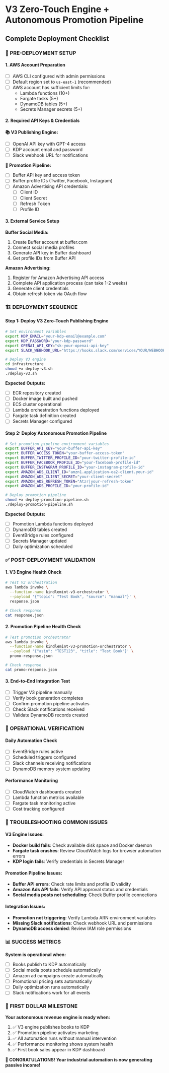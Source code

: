 # V3 Zero-Touch Engine + Autonomous Promotion Pipeline
## Complete Deployment Checklist

### 🚀 PRE-DEPLOYMENT SETUP

#### 1. AWS Account Preparation
- [ ] AWS CLI configured with admin permissions
- [ ] Default region set to `us-east-1` (recommended)
- [ ] AWS account has sufficient limits for:
  - Lambda functions (10+)
  - Fargate tasks (5+)
  - DynamoDB tables (5+)
  - Secrets Manager secrets (5+)

#### 2. Required API Keys & Credentials

**📚 V3 Publishing Engine:**
- [ ] OpenAI API key with GPT-4 access
- [ ] KDP account email and password
- [ ] Slack webhook URL for notifications

**📱 Promotion Pipeline:**
- [ ] Buffer API key and access token
- [ ] Buffer profile IDs (Twitter, Facebook, Instagram)
- [ ] Amazon Advertising API credentials:
  - [ ] Client ID
  - [ ] Client Secret  
  - [ ] Refresh Token
  - [ ] Profile ID

#### 3. External Service Setup

**Buffer Social Media:**
1. Create Buffer account at buffer.com
2. Connect social media profiles
3. Generate API key in Buffer dashboard
4. Get profile IDs from Buffer API

**Amazon Advertising:**
1. Register for Amazon Advertising API access
2. Complete API application process (can take 1-2 weeks)
3. Generate client credentials
4. Obtain refresh token via OAuth flow

### 🏗️ DEPLOYMENT SEQUENCE

#### Step 1: Deploy V3 Zero-Touch Publishing Engine
```bash
# Set environment variables
export KDP_EMAIL="your-kdp-email@example.com"
export KDP_PASSWORD="your-kdp-password"
export OPENAI_API_KEY="sk-your-openai-api-key"
export SLACK_WEBHOOK_URL="https://hooks.slack.com/services/YOUR/WEBHOOK"

# Deploy V3 engine
cd infrastructure
chmod +x deploy-v3.sh
./deploy-v3.sh
```

**Expected Outputs:**
- [ ] ECR repository created
- [ ] Docker image built and pushed
- [ ] ECS cluster operational
- [ ] Lambda orchestration functions deployed
- [ ] Fargate task definition created
- [ ] Secrets Manager configured

#### Step 2: Deploy Autonomous Promotion Pipeline
```bash
# Set promotion pipeline environment variables
export BUFFER_API_KEY="your-buffer-api-key"
export BUFFER_ACCESS_TOKEN="your-buffer-access-token"
export BUFFER_TWITTER_PROFILE_ID="your-twitter-profile-id"
export BUFFER_FACEBOOK_PROFILE_ID="your-facebook-profile-id"
export BUFFER_INSTAGRAM_PROFILE_ID="your-instagram-profile-id"
export AMAZON_ADS_CLIENT_ID="amzn1.application-oa2-client.your-id"
export AMAZON_ADS_CLIENT_SECRET="your-client-secret"
export AMAZON_ADS_REFRESH_TOKEN="Atzr|your-refresh-token"
export AMAZON_ADS_PROFILE_ID="your-profile-id"

# Deploy promotion pipeline
chmod +x deploy-promotion-pipeline.sh
./deploy-promotion-pipeline.sh
```

**Expected Outputs:**
- [ ] Promotion Lambda functions deployed
- [ ] DynamoDB tables created
- [ ] EventBridge rules configured
- [ ] Secrets Manager updated
- [ ] Daily optimization scheduled

### ✅ POST-DEPLOYMENT VALIDATION

#### 1. V3 Engine Health Check
```bash
# Test V3 orchestration
aws lambda invoke \
  --function-name kindlemint-v3-orchestrator \
  --payload '{"topic": "Test Book", "source": "manual"}' \
  response.json

# Check response
cat response.json
```

#### 2. Promotion Pipeline Health Check
```bash
# Test promotion orchestrator
aws lambda invoke \
  --function-name kindlemint-v3-promotion-orchestrator \
  --payload '{"asin": "TEST123", "title": "Test Book"}' \
  promo-response.json

# Check response
cat promo-response.json
```

#### 3. End-to-End Integration Test
- [ ] Trigger V3 pipeline manually
- [ ] Verify book generation completes
- [ ] Confirm promotion pipeline activates
- [ ] Check Slack notifications received
- [ ] Validate DynamoDB records created

### 🔧 OPERATIONAL VERIFICATION

#### Daily Automation Check
- [ ] EventBridge rules active
- [ ] Scheduled triggers configured
- [ ] Slack channels receiving notifications
- [ ] DynamoDB memory system updating

#### Performance Monitoring
- [ ] CloudWatch dashboards created
- [ ] Lambda function metrics available
- [ ] Fargate task monitoring active
- [ ] Cost tracking configured

### 🚨 TROUBLESHOOTING COMMON ISSUES

#### V3 Engine Issues:
- **Docker build fails**: Check available disk space and Docker daemon
- **Fargate task crashes**: Review CloudWatch logs for browser automation errors  
- **KDP login fails**: Verify credentials in Secrets Manager

#### Promotion Pipeline Issues:
- **Buffer API errors**: Check rate limits and profile ID validity
- **Amazon Ads API fails**: Verify API approval status and credentials
- **Social media posts not scheduling**: Check Buffer profile connections

#### Integration Issues:
- **Promotion not triggering**: Verify Lambda ARN environment variables
- **Missing Slack notifications**: Check webhook URL and permissions
- **DynamoDB access denied**: Review IAM role permissions

### 📊 SUCCESS METRICS

**System is operational when:**
- [ ] Books publish to KDP automatically
- [ ] Social media posts schedule automatically  
- [ ] Amazon ad campaigns create automatically
- [ ] Promotional pricing sets automatically
- [ ] Daily optimization runs automatically
- [ ] Slack notifications work for all events

### 🎯 FIRST DOLLAR MILESTONE

**Your autonomous revenue engine is ready when:**
1. ✅ V3 engine publishes books to KDP
2. ✅ Promotion pipeline activates marketing
3. ✅ All automation runs without manual intervention
4. ✅ Performance monitoring shows system health
5. ✅ First book sales appear in KDP dashboard

**🎉 CONGRATULATIONS! Your industrial automation is now generating passive income!**